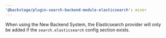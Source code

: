 ```yaml
---
'@backstage/plugin-search-backend-module-elasticsearch': minor
---
```


When using the New Backend System, the Elasticsearch provider will only be added if the `search.elasticsearch` config section exists.
